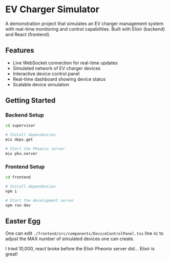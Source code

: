 # EV Charger Simulator

A demonstration project that simulates an EV charger management system with real-time monitoring and control capabilities. Built with Elixir (backend) and React (frontend).

## Features

- Live WebSocket connection for real-time updates
- Simulated network of EV charger devices
- Interactive device control panel
- Real-time dashboard showing device status
- Scalable device simulation

## Getting Started

### Backend Setup

```bash
cd supervisor

# Install dependencies
mix deps.get

# Start the Phoenix server
mix phx.server
```

### Frontend Setup

```bash
cd frontend

# Install dependencies
npm i

# Start the development server
npm run dev
```

## Easter Egg

One can edit `./frontend/src/components/DeviceControlPanel.tsx` line `41` to adjust the MAX number of simulated devices one can create.

I tried 10,000, react broke before the Elixir Pheonix server did... Elixir is great!
